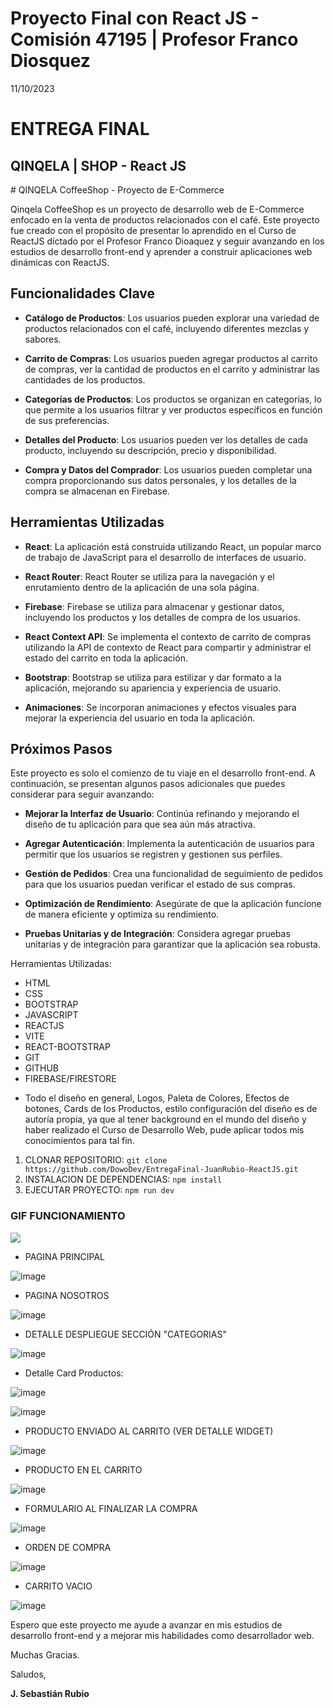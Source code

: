 # Proyecto Final con React JS - Comisión 47195 | Profesor Franco Diosquez
11/10/2023

<h1>ENTREGA FINAL</h1>
<h2>QINQELA | SHOP - React JS</h2>
# QINQELA CoffeeShop - Proyecto de E-Commerce

Qinqela CoffeeShop es un proyecto de desarrollo web de E-Commerce enfocado en la venta de productos relacionados con el café. Este proyecto fue creado con el propósito de presentar lo aprendido en el Curso de ReactJS dictado por el Profesor Franco Dioaquez y seguir avanzando en los estudios de desarrollo front-end y aprender a construir aplicaciones web dinámicas con ReactJS.

## Funcionalidades Clave

- **Catálogo de Productos**: Los usuarios pueden explorar una variedad de productos relacionados con el café, incluyendo diferentes mezclas y sabores.

- **Carrito de Compras**: Los usuarios pueden agregar productos al carrito de compras, ver la cantidad de productos en el carrito y administrar las cantidades de los productos.

- **Categorías de Productos**: Los productos se organizan en categorías, lo que permite a los usuarios filtrar y ver productos específicos en función de sus preferencias.

- **Detalles del Producto**: Los usuarios pueden ver los detalles de cada producto, incluyendo su descripción, precio y disponibilidad.

- **Compra y Datos del Comprador**: Los usuarios pueden completar una compra proporcionando sus datos personales, y los detalles de la compra se almacenan en Firebase.

## Herramientas Utilizadas

- **React**: La aplicación está construida utilizando React, un popular marco de trabajo de JavaScript para el desarrollo de interfaces de usuario.

- **React Router**: React Router se utiliza para la navegación y el enrutamiento dentro de la aplicación de una sola página.

- **Firebase**: Firebase se utiliza para almacenar y gestionar datos, incluyendo los productos y los detalles de compra de los usuarios.

- **React Context API**: Se implementa el contexto de carrito de compras utilizando la API de contexto de React para compartir y administrar el estado del carrito en toda la aplicación.

- **Bootstrap**: Bootstrap se utiliza para estilizar y dar formato a la aplicación, mejorando su apariencia y experiencia de usuario.

- **Animaciones**: Se incorporan animaciones y efectos visuales para mejorar la experiencia del usuario en toda la aplicación.

## Próximos Pasos

Este proyecto es solo el comienzo de tu viaje en el desarrollo front-end. A continuación, se presentan algunos pasos adicionales que puedes considerar para seguir avanzando:

- **Mejorar la Interfaz de Usuario**: Continúa refinando y mejorando el diseño de tu aplicación para que sea aún más atractiva.

- **Agregar Autenticación**: Implementa la autenticación de usuarios para permitir que los usuarios se registren y gestionen sus perfiles.

- **Gestión de Pedidos**: Crea una funcionalidad de seguimiento de pedidos para que los usuarios puedan verificar el estado de sus compras.

- **Optimización de Rendimiento**: Asegúrate de que la aplicación funcione de manera eficiente y optimiza su rendimiento.

- **Pruebas Unitarias y de Integración**: Considera agregar pruebas unitarias y de integración para garantizar que la aplicación sea robusta.

Herramientas Utilizadas:
* HTML
* CSS
* BOOTSTRAP
* JAVASCRIPT
* REACTJS
* VITE
* REACT-BOOTSTRAP
* GIT
* GITHUB
* FIREBASE/FIRESTORE

- Todo el diseño en general, Logos, Paleta de Colores, Efectos de botones, Cards de los Productos, estilo configuración del diseño es de autoría propia, ya que al tener background en el mundo del diseño y haber realizado el Curso de Desarrollo Web, pude aplicar todos mis conocimientos para tal fin.

1) CLONAR REPOSITORIO: 
```git clone https://github.com/DowoDev/EntregaFinal-JuanRubio-ReactJS.git```
2) INSTALACION DE DEPENDENCIAS: 
```npm install```
3) EJECUTAR PROYECTO: 
```npm run dev```


<h3>GIF FUNCIONAMIENTO</h3>
<img src="public/Final-JuanRubio.gif">
</img>


- PAGINA PRINCIPAL

<img>![image](https://i.imgur.com/4fbrpst.png)
</img>

- PAGINA NOSOTROS

<img>![image](https://i.imgur.com/lHewe5Z.jpg)
</img>

- DETALLE DESPLIEGUE SECCIÓN "CATEGORIAS"
  
<img>![image](https://i.imgur.com/MgBGVt8.png)
</img>

- Detalle Card Productos:

<img>![image](https://i.imgur.com/WHUptye.png)
</img>

<img>![image](https://i.imgur.com/lJErnT3.png)
</img>

- PRODUCTO ENVIADO AL CARRITO (VER DETALLE WIDGET)
  
<img>![image](https://i.imgur.com/eUs8nwD.png)
</img>

- PRODUCTO EN EL CARRITO
  
<img>![image](https://i.imgur.com/XbF6pAD.png)
</img>

- FORMULARIO AL FINALIZAR LA COMPRA
  
<img>![image](https://i.imgur.com/HbJLQ65.png)
</img>

- ORDEN DE COMPRA
  
<img>![image](https://i.imgur.com/LvHwm5I.png)
</img>

- CARRITO VACIO
  
<img>![image](https://i.imgur.com/fMmGIAI.png)
</img>

Espero que este proyecto me ayude a avanzar en mis estudios de desarrollo front-end y a mejorar mis habilidades como desarrollador web.

Muchas Gracias.

Saludos,

**J. Sebastián Rubio**

